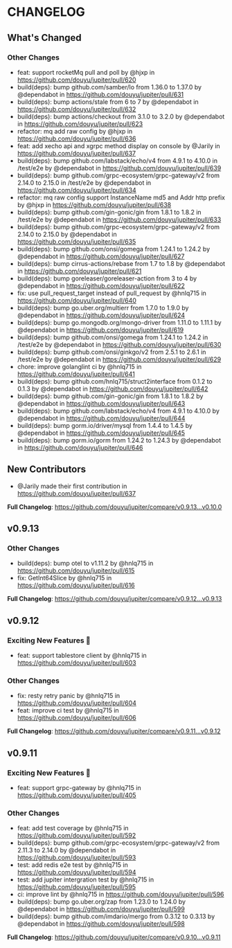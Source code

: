 # CHANGELOG

<!-- Release notes generated using configuration in .github/release.yml at master -->

## What's Changed

### Other Changes

* feat: support rocketMq  pull and poll by @hjxp in https://github.com/douyu/jupiter/pull/620
* build(deps): bump github.com/samber/lo from 1.36.0 to 1.37.0 by @dependabot in https://github.com/douyu/jupiter/pull/631
* build(deps): bump actions/stale from 6 to 7 by @dependabot in https://github.com/douyu/jupiter/pull/632
* build(deps): bump actions/checkout from 3.1.0 to 3.2.0 by @dependabot in https://github.com/douyu/jupiter/pull/623
* refactor: mq add  raw config by @hjxp in https://github.com/douyu/jupiter/pull/636
* feat: add xecho api and  xgrpc method display on console by @Jarily in https://github.com/douyu/jupiter/pull/637
* build(deps): bump github.com/labstack/echo/v4 from 4.9.1 to 4.10.0 in /test/e2e by @dependabot in https://github.com/douyu/jupiter/pull/639
* build(deps): bump github.com/grpc-ecosystem/grpc-gateway/v2 from 2.14.0 to 2.15.0 in /test/e2e by @dependabot in https://github.com/douyu/jupiter/pull/634
* refactor: mq raw config support  InstanceName md5 and Addr http prefix by @hjxp in https://github.com/douyu/jupiter/pull/638
* build(deps): bump github.com/gin-gonic/gin from 1.8.1 to 1.8.2 in /test/e2e by @dependabot in https://github.com/douyu/jupiter/pull/633
* build(deps): bump github.com/grpc-ecosystem/grpc-gateway/v2 from 2.14.0 to 2.15.0 by @dependabot in https://github.com/douyu/jupiter/pull/635
* build(deps): bump github.com/onsi/gomega from 1.24.1 to 1.24.2 by @dependabot in https://github.com/douyu/jupiter/pull/627
* build(deps): bump cirrus-actions/rebase from 1.7 to 1.8 by @dependabot in https://github.com/douyu/jupiter/pull/621
* build(deps): bump goreleaser/goreleaser-action from 3 to 4 by @dependabot in https://github.com/douyu/jupiter/pull/622
* fix: use pull_request_target instead of pull_request by @hnlq715 in https://github.com/douyu/jupiter/pull/640
* build(deps): bump go.uber.org/multierr from 1.7.0 to 1.9.0 by @dependabot in https://github.com/douyu/jupiter/pull/624
* build(deps): bump go.mongodb.org/mongo-driver from 1.11.0 to 1.11.1 by @dependabot in https://github.com/douyu/jupiter/pull/619
* build(deps): bump github.com/onsi/gomega from 1.24.1 to 1.24.2 in /test/e2e by @dependabot in https://github.com/douyu/jupiter/pull/630
* build(deps): bump github.com/onsi/ginkgo/v2 from 2.5.1 to 2.6.1 in /test/e2e by @dependabot in https://github.com/douyu/jupiter/pull/629
* chore: improve golanglint ci by @hnlq715 in https://github.com/douyu/jupiter/pull/641
* build(deps): bump github.com/hnlq715/struct2interface from 0.1.2 to 0.1.3 by @dependabot in https://github.com/douyu/jupiter/pull/642
* build(deps): bump github.com/gin-gonic/gin from 1.8.1 to 1.8.2 by @dependabot in https://github.com/douyu/jupiter/pull/643
* build(deps): bump github.com/labstack/echo/v4 from 4.9.1 to 4.10.0 by @dependabot in https://github.com/douyu/jupiter/pull/644
* build(deps): bump gorm.io/driver/mysql from 1.4.4 to 1.4.5 by @dependabot in https://github.com/douyu/jupiter/pull/645
* build(deps): bump gorm.io/gorm from 1.24.2 to 1.24.3 by @dependabot in https://github.com/douyu/jupiter/pull/646

## New Contributors

* @Jarily made their first contribution in https://github.com/douyu/jupiter/pull/637

**Full Changelog**: https://github.com/douyu/jupiter/compare/v0.9.13...v0.10.0

<!-- Release notes generated using configuration in .github/release.yml at master -->

## v0.9.13

### Other Changes

* build(deps): bump otel to v1.11.2 by @hnlq715 in https://github.com/douyu/jupiter/pull/615
* fix: GetInt64Slice by @hnlq715 in https://github.com/douyu/jupiter/pull/616

**Full Changelog**: https://github.com/douyu/jupiter/compare/v0.9.12...v0.9.13

<!-- Release notes generated using configuration in .github/release.yml at master -->

## v0.9.12

### Exciting New Features 🎉

* feat: support tablestore client by @hnlq715 in https://github.com/douyu/jupiter/pull/603

### Other Changes

* fix: resty retry panic by @hnlq715 in https://github.com/douyu/jupiter/pull/604
* feat: improve ci test by @hnlq715 in https://github.com/douyu/jupiter/pull/606

**Full Changelog**: https://github.com/douyu/jupiter/compare/v0.9.11...v0.9.12
<!-- Release notes generated using configuration in .github/release.yml at master -->

## v0.9.11

### Exciting New Features 🎉

* feat: support grpc-gateway by @hnlq715 in https://github.com/douyu/jupiter/pull/405

### Other Changes

* feat: add test coverage by @hnlq715 in https://github.com/douyu/jupiter/pull/592
* build(deps): bump github.com/grpc-ecosystem/grpc-gateway/v2 from 2.11.3 to 2.14.0 by @dependabot in https://github.com/douyu/jupiter/pull/593
* test: add redis e2e test by @hnlq715 in https://github.com/douyu/jupiter/pull/594
* test: add jupiter intergration test by @hnlq715 in https://github.com/douyu/jupiter/pull/595
* ci: improve lint by @hnlq715 in https://github.com/douyu/jupiter/pull/596
* build(deps): bump go.uber.org/zap from 1.23.0 to 1.24.0 by @dependabot in https://github.com/douyu/jupiter/pull/599
* build(deps): bump github.com/imdario/mergo from 0.3.12 to 0.3.13 by @dependabot in https://github.com/douyu/jupiter/pull/598

**Full Changelog**: https://github.com/douyu/jupiter/compare/v0.9.10...v0.9.11